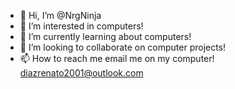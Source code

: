 - 👋 Hi, I’m @NrgNinja
- 👀 I’m interested in computers!
- 🌱 I’m currently learning about computers!
- 💞️ I’m looking to collaborate on computer projects!
- 📫 How to reach me email me on my computer! diazrenato2001@outlook.com

<!---
NrgNinja/NrgNinja is a ✨ special ✨ repository because its `README.md` (this file) appears on your GitHub profile.
You can click the Preview link to take a look at your changes.
--->
